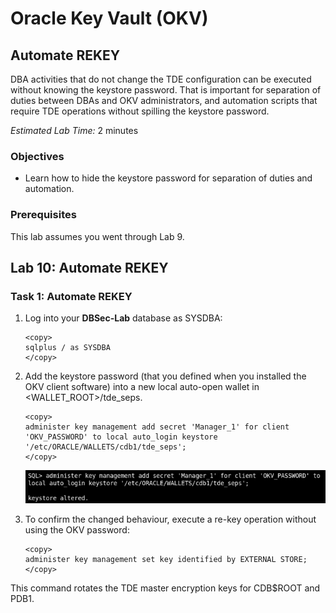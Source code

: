 # Oracle Key Vault (OKV)

## Automate REKEY
DBA activities that do not change the TDE configuration can be executed without knowing the keystore password. That is important for separation of duties between DBAs and OKV administrators, and automation scripts that require TDE operations without spilling the keystore password.

*Estimated Lab Time:* 2 minutes 

### Objectives
- Learn how to hide the keystore password for separation of duties and automation.

### Prerequisites
This lab assumes you went through Lab 9. 

## Lab 10: Automate REKEY
### Task 1: Automate REKEY

1. Log into your **DBSec-Lab** database as SYSDBA:

    ````
    <copy>
    sqlplus / as SYSDBA
    </copy>
    ````

2. Add the keystore password (that you defined when you installed the OKV client software) into a new local auto-open wallet in <WALLET_ROOT>/tde_seps.

    ````
    <copy>
    administer key management add secret 'Manager_1' for client 'OKV_PASSWORD' to local auto_login keystore '/etc/ORACLE/WALLETS/cdb1/tde_seps';
    </copy>
    ````

    ![Key Vault](./images/images-2025-09-26_12-41-08-tde_seps.png "Add the OKV password to a (local) auto-open wallet in <WALLET_ROOT>/tde_seps to replace it on the SQL*Plus command line with EXTERNAL STORE.")

3. To confirm the changed behaviour, execute a re-key operation without using the OKV password:

    ````
    <copy>
    administer key management set key identified by EXTERNAL STORE;
    </copy>
    ````
This command rotates the TDE master encryption keys for CDB\$ROOT and PDB1.    
